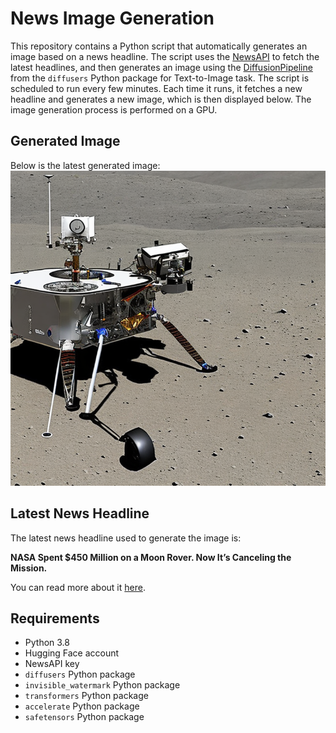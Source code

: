# News Image Generation
This repository contains a Python script that automatically generates an image based on a news headline. The script uses the [NewsAPI](https://newsapi.org/) to fetch the latest headlines, and then generates an image using the [DiffusionPipeline](https://github.com/huggingface/diffusers) from the `diffusers` Python package for Text-to-Image task.
The script is scheduled to run every few minutes. Each time it runs, it fetches a new headline and generates a new image, which is then displayed below. The image generation process is performed on a GPU.

## Generated Image
Below is the latest generated image:
![Generated Image](image.png)

## Latest News Headline
The latest news headline used to generate the image is:

**NASA Spent $450 Million on a Moon Rover. Now It’s Canceling the Mission.**

You can read more about it [here](https://news.google.com/rss/articles/CBMiTmh0dHBzOi8vd3d3Lm55dGltZXMuY29tLzIwMjQvMDcvMTcvc2NpZW5jZS9uYXNhLXZpcGVyLW1vb24tcm92ZXItY2FuY2VsZWQuaHRtbNIBAA?oc=5).

## Requirements
- Python 3.8
- Hugging Face account
- NewsAPI key
- `diffusers` Python package
- `invisible_watermark` Python package
- `transformers` Python package
- `accelerate` Python package
- `safetensors` Python package
